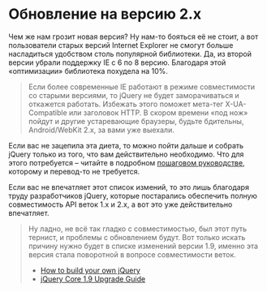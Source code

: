 # Обновление на версию 2.х

Чем же нам грозит новая версия? Ну нам-то бояться её не стоит, а вот пользователи старых версий Internet Explorer не смогут больше насладиться удобством столь популярной библиотеки. Да, из второй версии убрали поддержку IE с 6 по 8 версию. Благодаря этой «оптимизации» библиотека похудела на 10%.

> Если более современные IE работают в режиме совместимости со старыми версиями, то jQuery не будет заморачиваться и откажется работать. Избежать этого поможет мета-тег X-UA-Compatible или заголовок HTTP. В скором времени «под нож» пойдут и другие устаревающие браузеры, будьте бдительны, Android/WebKit 2.x, за вами уже выехали.

Если вас не зацепила эта диета, то можно пойти дальше и собрать jQuery только из того, что вам действительно необходимо. Что для этого потребуется – читайте в подробном [пошаговом руководстве](https://github.com/jquery/jquery/), которому и перевод-то не требуется.

Если вас не впечатляет этот список измений, то это лишь благодаря труду разработчиков jQuery, которые постарались обеспечить полную совместимость API веток 1.х и 2.х, а вот это уже действительно впечатляет.

> Ну ладно, не всё так гладко с совместимостью, был этот путь тернист, и проблемы с обновлением будут. Вот только искать причину нужно будет в списке изменений версии 1.9, именно эта версия стала поворотной в вопросе совместимости веток.
>
> * [How to build your own jQuery](https://github.com/jquery/jquery/)
> * [jQuery Core 1.9 Upgrade Guide](http://jquery.com/upgrade-guide/1.9/)
